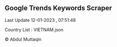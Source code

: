 

## Google Trends Keywords Scraper 
 
Last Update 12-01-2023 , 07:51:48

Country List :
VIETNAM.json



© Abdul Muttaqin 
